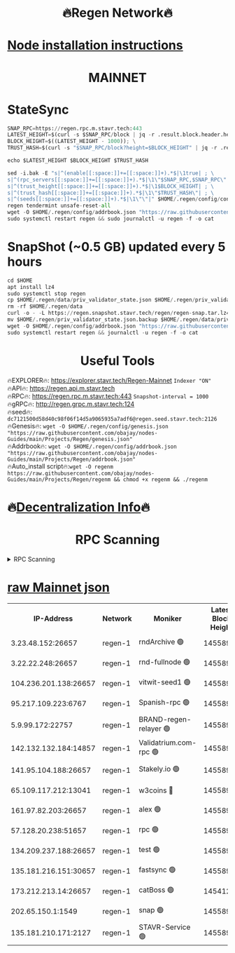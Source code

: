 <h1 align="center"> 🔥Regen Network🔥</h1>

[Node installation instructions](https://github.com/obajay/nodes-Guides/tree/main/Projects/Regen)
=
<h1 align="center"> MAINNET</h1>

# StateSync
```python
SNAP_RPC=https://regen.rpc.m.stavr.tech:443
LATEST_HEIGHT=$(curl -s $SNAP_RPC/block | jq -r .result.block.header.height); \
BLOCK_HEIGHT=$((LATEST_HEIGHT - 1000)); \
TRUST_HASH=$(curl -s "$SNAP_RPC/block?height=$BLOCK_HEIGHT" | jq -r .result.block_id.hash)

echo $LATEST_HEIGHT $BLOCK_HEIGHT $TRUST_HASH

sed -i.bak -E "s|^(enable[[:space:]]+=[[:space:]]+).*$|\1true| ; \
s|^(rpc_servers[[:space:]]+=[[:space:]]+).*$|\1\"$SNAP_RPC,$SNAP_RPC\"| ; \
s|^(trust_height[[:space:]]+=[[:space:]]+).*$|\1$BLOCK_HEIGHT| ; \
s|^(trust_hash[[:space:]]+=[[:space:]]+).*$|\1\"$TRUST_HASH\"| ; \
s|^(seeds[[:space:]]+=[[:space:]]+).*$|\1\"\"|" $HOME/.regen/config/config.toml
regen tendermint unsafe-reset-all
wget -O $HOME/.regen/config/addrbook.json "https://raw.githubusercontent.com/obajay/nodes-Guides/main/Projects/Regen/addrbook.json"
sudo systemctl restart regen && sudo journalctl -u regen -f -o cat
```
# SnapShot (~0.5 GB) updated every 5 hours
```python
cd $HOME
apt install lz4
sudo systemctl stop regen
cp $HOME/.regen/data/priv_validator_state.json $HOME/.regen/priv_validator_state.json.backup
rm -rf $HOME/.regen/data
curl -o - -L https://regen.snapshot.stavr.tech/regen/regen-snap.tar.lz4 | lz4 -c -d - | tar -x -C $HOME/.regen --strip-components 2
mv $HOME/.regen/priv_validator_state.json.backup $HOME/.regen/data/priv_validator_state.json
wget -O $HOME/.regen/config/addrbook.json "https://raw.githubusercontent.com/obajay/nodes-Guides/main/Projects/Regen/addrbook.json"
sudo systemctl restart regen && journalctl -u regen -f -o cat
```

 <h1 align="center"> Useful Tools</h1>

🔥EXPLORER🔥:     https://explorer.stavr.tech/Regen-Mainnet        `Indexer "ON"` \
🔥API🔥:          https://regen.api.m.stavr.tech \
🔥RPC🔥:          https://regen.rpc.m.stavr.tech:443              `Snapshot-interval = 1000` \
🔥gRPC🔥:         http://regen.grpc.m.stavr.tech:124 \
🔥seed🔥:      `dc7121500d58d40c98f06f14d5a9065935a7adf6@regen.seed.stavr.tech:2126` \
🔥Genesis🔥:   `wget -O $HOME/.regen/config/genesis.json "https://raw.githubusercontent.com/obajay/nodes-Guides/main/Projects/Regen/genesis.json"` \
🔥Addrbook🔥:  `wget -O $HOME/.regen/config/addrbook.json "https://raw.githubusercontent.com/obajay/nodes-Guides/main/Projects/Regen/addrbook.json"` \
🔥Auto_install script🔥:`wget -O regenm https://raw.githubusercontent.com/obajay/nodes-Guides/main/Projects/Regen/regenm && chmod +x regenm && ./regenm`

🔥[Decentralization Info](https://github.com/obajay/StateSync-snapshots/tree/main/Projects/Regen/Decentralization)🔥
=
<h1 align="center"> RPC Scanning</h1>

<details>
<summary>RPC Scanning</summary>

<h2 align="center"> We scan nodes in real time every 4 hours. And we provide the final result of RPC endpoints.
We cannot influence the operation of these nodes in any way. </h2>


```python
If Voting Power is higher than 0 --> then the Node is a validator of the network and may be subject to attack and be a potential threat to the chain.
```
```python
We marked such validators with a red symbol
```

</details>

[raw Mainnet json](https://rpc-check.regenm.stavr.tech/regenm/rpc-regenm-result.json)
=


<table><tr><th>IP-Address</th><th>Network</th><th>Moniker</th><th>Latest Block Height</th><th>Earliest Block Height</th><th>Catching Up</th><th>Tx Index</th><th>Voting Power</th><th>Scan Time</th></tr><tr><td>3.23.48.152:26657</td><td>regen-1</td><td>rndArchive 🟢</td><td>14558978</td><td>1</td><td>False</td><td>on</td><td>0</td><td>2024-02-05T11:07:20.903977612UTC</td></tr><tr><td>3.22.22.248:26657</td><td>regen-1</td><td>rnd-fullnode 🟢</td><td>14558978</td><td>4134001</td><td>False</td><td>on</td><td>0</td><td>2024-02-05T11:07:18.109953800UTC</td></tr><tr><td>104.236.201.138:26657</td><td>regen-1</td><td>vitwit-seed1 🟢</td><td>14558973</td><td>8943001</td><td>False</td><td>on</td><td>0</td><td>2024-02-05T11:06:50.159705445UTC</td></tr><tr><td>95.217.109.223:6767</td><td>regen-1</td><td>Spanish-rpc 🟢</td><td>14558981</td><td>10068001</td><td>False</td><td>on</td><td>0</td><td>2024-02-05T11:07:37.142904692UTC</td></tr><tr><td>5.9.99.172:22757</td><td>regen-1</td><td>BRAND-regen-relayer 🟢</td><td>14558981</td><td>10782501</td><td>False</td><td>on</td><td>0</td><td>2024-02-05T11:07:37.643963052UTC</td></tr><tr><td>142.132.132.184:14857</td><td>regen-1</td><td>Validatrium.com-rpc 🟢</td><td>14558981</td><td>11175001</td><td>False</td><td>on</td><td>0</td><td>2024-02-05T11:07:37.399444010UTC</td></tr><tr><td>141.95.104.188:26657</td><td>regen-1</td><td>Stakely.io 🟢</td><td>14558976</td><td>13442501</td><td>False</td><td>on</td><td>0</td><td>2024-02-05T11:07:09.096523353UTC</td></tr><tr><td>65.109.117.212:13041</td><td>regen-1</td><td>w3coins 🔴</td><td>14558988</td><td>13558988</td><td>False</td><td>off</td><td>23997177814</td><td>2024-02-05T11:08:19.723796273UTC</td></tr><tr><td>161.97.82.203:26657</td><td>regen-1</td><td>alex 🟢</td><td>14558979</td><td>13992001</td><td>False</td><td>on</td><td>0</td><td>2024-02-05T11:07:26.249137847UTC</td></tr><tr><td>57.128.20.238:51657</td><td>regen-1</td><td>rpc 🟢</td><td>14558980</td><td>13992001</td><td>False</td><td>on</td><td>0</td><td>2024-02-05T11:07:30.615066249UTC</td></tr><tr><td>134.209.237.188:26657</td><td>regen-1</td><td>test 🟢</td><td>14558983</td><td>13992001</td><td>False</td><td>on</td><td>0</td><td>2024-02-05T11:07:48.244768895UTC</td></tr><tr><td>135.181.216.151:30657</td><td>regen-1</td><td>fastsync 🟢</td><td>14558979</td><td>14457001</td><td>False</td><td>off</td><td>0</td><td>2024-02-05T11:07:25.934189082UTC</td></tr><tr><td>173.212.213.14:26657</td><td>regen-1</td><td>catBoss 🟢</td><td>14541288</td><td>14478001</td><td>False</td><td>on</td><td>0</td><td>2024-02-05T11:07:21.241321000UTC</td></tr><tr><td>202.65.150.1:1549</td><td>regen-1</td><td>snap 🟢</td><td>14558989</td><td>14552172</td><td>False</td><td>on</td><td>0</td><td>2024-02-05T11:08:24.657146601UTC</td></tr><tr><td>135.181.210.171:2127</td><td>regen-1</td><td>STAVR-Service 🟢</td><td>14558986</td><td>14558901</td><td>False</td><td>on</td><td>0</td><td>2024-02-05T11:08:07.126702869UTC</td></tr></table>